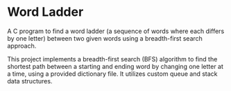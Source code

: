 # Word Ladder 

A C program to find a word ladder (a sequence of words where each differs by one letter) between two given words using a breadth-first search approach.


This project implements a breadth-first search (BFS) algorithm to find the shortest path between a starting and ending word by changing one letter at a time, using a provided dictionary file. It utilizes custom queue and stack data structures.

